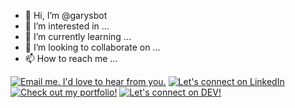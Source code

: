 - 👋 Hi, I’m @garysbot
- 👀 I’m interested in ...
- 🌱 I’m currently learning ...
- 💞️ I’m looking to collaborate on ...
- 📫 How to reach me ...

<!---
garysbot/garysbot is a ✨ special ✨ repository because its `README.md` (this file) appears on your GitHub profile.
You can click the Preview link to take a look at your changes.
--->

[![Email me. I'd love to hear from you.](https://img.shields.io/badge/Gmail-D14836?style=for-the-badge&logo=gmail&logoColor=white)](mailto:gj.garyjiang@gmail.com)
[![Let's connect on LinkedIn](https://img.shields.io/badge/LinkedIn-0077B5?style=for-the-badge&logo=linkedin&logoColor=white)](https://linkedin.com/in/garyjiang)
[![Check out my portfolio!](https://img.shields.io/badge/Portfolio-%23000000.svg?style=for-the-badge&logo=firefox&logoColor=#FF7139)](https://imgaryjiang.com)
[![Let's connect on DEV!](https://img.shields.io/badge/dev.to-0A0A0A?style=for-the-badge&logo=devdotto&logoColor=white)](https://dev.to/garyjiang)
